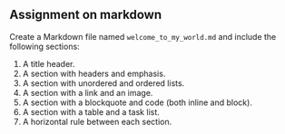 

## Assignment on markdown

Create a Markdown file named `welcome_to_my_world.md` and include the following sections:

1. A title header.
2. A section with headers and emphasis.
3. A section with unordered and ordered lists.
4. A section with a link and an image.
5. A section with a blockquote and code (both inline and block).
6. A section with a table and a task list.
7. A horizontal rule between each section.